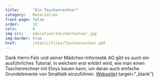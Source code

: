 ```yaml
---
title:      "Ein Taschenrechner"
category:   Materialien
front-page: false
order:      12
cols:       6
img-src:    education/taschenrechner.jpg
img-border: true
href:       /static/files/Taschenrechner.pdf
---
```


Dank Herrn Fels und seiner Mädchen-Informatik AG gibt es auch ein
ausführliches Tutorial, in welchem erst erklärt wird, wie man einen
Taschenrechner mit Etoys bauen kann, um daran auch einfache
Grundelemente von Smalltalk einzuführen. [Webseite][website]{:target="_blank"}

[website]: http://gym-st-wolfhelm.nw.lo-net2.de/infag/
